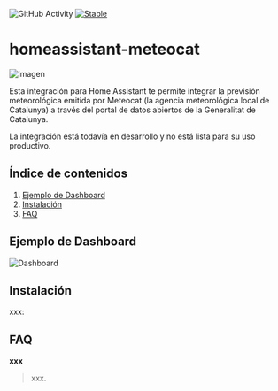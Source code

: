 ![GitHub Activity](https://img.shields.io/github/commit-activity/y/fxreina/homeassistant-meteocat.svg?label=commits)
[![Stable](https://img.shields.io/github/v/release/fxreina/homeassistant-meteocat.svg)](https://github.com/fxreina/homeassistant-meteocat/releases/latest)

# homeassistant-meteocat
![imagen](assets/logo.png)

Esta integración para Home Assistant te permite integrar la previsión meteorológica emitida por Meteocat (la agencia meteorológica local de Catalunya) a través del portal de datos abiertos de la Generalitat de Catalunya.

La integración está todavía en desarrollo y no está lista para su uso productivo.

## Índice de contenidos

1. [Ejemplo de Dashboard](#Ejemplo-de-Dashboard)<br>
2. [Instalación](#Instalación)<br>
3. [FAQ](#FAQ)

## Ejemplo de Dashboard

![Dashboard](assets/dashboard.png)

## Instalación

xxx:

## FAQ

**xxx**

> xxx.
